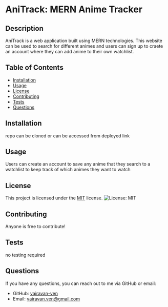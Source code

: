 # AniTrack: MERN Anime Tracker

  ## Description
AniTrack is a web application built using MERN technologies. This website can be used to search for different animes and users can sign up to craete an account where they can add anime to their own watchlist.

## Table of Contents
- [Installation](#installation)
- [Usage](#usage)
- [License](#license)
- [Contributing](#contributing)
- [Tests](#tests)
- [Questions](#questions)

## Installation
repo can be cloned or can be accessed from deployed link

## Usage
Users can create an account to save any anime that they search to a watchlist to keep track of which animes they want to watch


## License
This project is licensed under the [MIT](https://opensource.org/licenses/MIT) license. ![License: MIT](https://img.shields.io/badge/License-MIT-yellow.svg)


## Contributing
Anyone is free to contribute!

## Tests
no testing required

## Questions
If you have any questions, you can reach out to me via GitHub or email:
- GitHub: [vairavan-ven](https://github.com/vairavan-ven)
- Email: vairavan.ven@gmail.com

